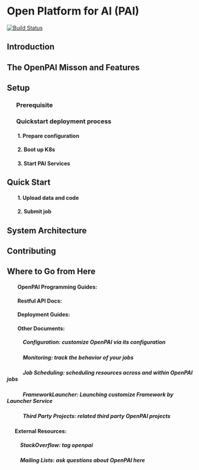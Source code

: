 # Open Platform for AI (PAI)

[![Build Status](https://travis-ci.org/Microsoft/pai.svg?branch=master)](https://travis-ci.org/Microsoft/pai)


## Introduction

## The OpenPAI Misson and Features

## Setup
### &ensp;&ensp;&ensp;Prerequisite

### &ensp;&ensp;&ensp;Quickstart deployment process
#### &ensp;&ensp;&ensp;&ensp;1. Prepare configuration
#### &ensp;&ensp;&ensp;&ensp;2. Boot up K8s
#### &ensp;&ensp;&ensp;&ensp;3. Start PAI Services

## Quick Start
#### &ensp;&ensp;&ensp;&ensp;1. Upload data and code
#### &ensp;&ensp;&ensp;&ensp;2. Submit job

## System Architecture

## Contributing

## Where to Go from Here

#### &ensp;&ensp;&ensp;&ensp;OpenPAI Programming Guides:
#### &ensp;&ensp;&ensp;&ensp;Restful API Docs:
#### &ensp;&ensp;&ensp;&ensp;Deployment Guides:
#### &ensp;&ensp;&ensp;&ensp;Other Documents:
##### &ensp;&ensp;&ensp;&ensp;&ensp;&ensp;Configuration: customize OpenPAI via its configuration 
##### &ensp;&ensp;&ensp;&ensp;&ensp;&ensp;Monitoring: track the behavior of your jobs
##### &ensp;&ensp;&ensp;&ensp;&ensp;&ensp;Job Scheduling: scheduling resources across and within OpenPAI jobs
##### &ensp;&ensp;&ensp;&ensp;&ensp;&ensp;FrameworkLauncher: Launching customize Framework by Launcher Service
##### &ensp;&ensp;&ensp;&ensp;&ensp;&ensp;Third Party Projects: related third party OpenPAI projects

#### &ensp;&ensp;&ensp;External Resources:
##### &ensp;&ensp;&ensp;&ensp;&ensp;StackOverflow: tag openpai
##### &ensp;&ensp;&ensp;&ensp;&ensp;Mailing Lists: ask questions about OpenPAI here